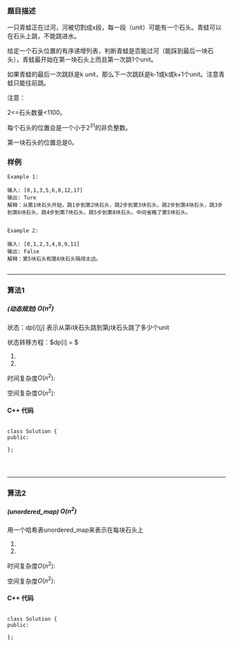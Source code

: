 ### 题目描述

一只青蛙正在过河，河被切割成x段，每一段（unit）可能有一个石头。青蛙可以在石头上跳，不能跳进水。

给定一个石头位置的有序递增列表，判断青蛙是否能过河（能踩到最后一块石头），青蛙最开始在第一块石头上而且第一次跳1个unit。

如果青蛙的最后一次跳跃是k unit，那么下一次跳跃是k-1或k或k+1个unit。注意青蛙只能往前跳。

注意：

2<=石头数量<1100。

每个石头的位置会是一个小于$2^{31}$的非负整数。

第一块石头的位置总是0。



### 样例

```
Example 1:

输入: [0,1,3,5,6,8,12,17]
输出: Ture
解释：从第1块石头开始，跳1步到第2块石头，跳2步到第3块石头，跳2步到第4块石头，跳3步到第6块石头，跳4步到第7块石头，跳5步到第8块石头。中间省略了第5块石头。


Example 2:

输入: [0,1,2,3,4,8,9,11]
输出: False
解释：第5块石头和第6块石头隔得太远。


```


----------

### 算法1
##### (动态规划) $O(n^2)$

状态：$dp[i][j]$ 表示从第i块石头跳到第j块石头跳了多少个unit

状态转移方程：$dp[i] = $

1.
2.


时间复杂度$O(n^2)$:

空间复杂度$O(n^2)$:



#### C++ 代码
```

class Solution {
public:

};




```


----------

### 算法2
##### (unordered_map) $O(n^2)$

用一个哈希表unordered_map来表示在每块石头上

1.
2.


时间复杂度$O(n^2)$:

空间复杂度$O(n^2)$:



#### C++ 代码
```

class Solution {
public:

};




```